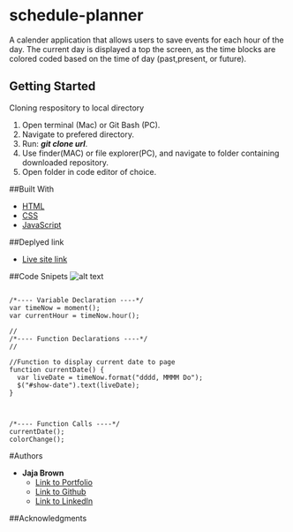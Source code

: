 # schedule-planner

A calender application that allows users to save events for each hour of the day. The current day is displayed a top the screen, as the time blocks are colored coded based on the time of day (past,present, or future).

## Getting Started

Cloning respository to local directory

1. Open terminal (Mac) or Git Bash (PC).
2. Navigate to prefered directory.
3. Run: **_git clone url_**.
4. Use finder(MAC) or file explorer(PC), and navigate to folder containing downloaded repository.
5. Open folder in code editor of choice.

##Built With

- [HTML](https://developer.mozilla.org/en-US/docs/Web/HTML)
- [CSS](https://developer.mozilla.org/en-US/docs/Web/CSS)
- [JavaScript](https://developer.mozilla.org/en-US/docs/Web/JavaScript)

##Deplyed link

- [Live site link](https://jbrown827.github.io/schedule-planner/)

##Code Snipets
![alt text]()

```

/*---- Variable Declaration ----*/
var timeNow = moment();
var currentHour = timeNow.hour();

//
/*---- Function Declarations ----*/
//

//Function to display current date to page
function currentDate() {
  var liveDate = timeNow.format("dddd, MMMM Do");
  $("#show-date").text(liveDate);
}



/*---- Function Calls ----*/
currentDate();
colorChange();

```

#Authors

- **Jaja Brown**
  - [Link to Portfolio]()
  - [Link to Github](https://github.com/jbrown827)
  - [Link to LinkedIn](https://www.linkedin.com/in/jaja-brown-a42261201/)

##Acknowledgments
